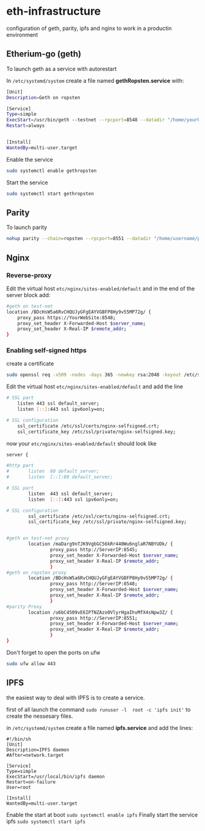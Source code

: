 # eth-infrastructure
configuration of geth, parity, ipfs and nginx to work in a productin environment

## Etherium-go (geth)

To launch geth as a service with autorestart

In `/etc/systemd/system` create a file named **gethRopsten.service** with: 
```sh
[Unit]
Description=Geth on ropsten

[Service]
Type=simple
ExecStart=/usr/bin/geth --testnet --rpcport=8548 --datadir "/home/yourUsername/ethereum" --fast --port=30306 --rpc --rpccorsdomain "*" --rpcaddr "0.0.0.0" > /dev/null 2>/home/yourUsername/gethLog
Restart=always


[Install]
WantedBy=multi-user.target
```
Enable the service 
```sh
sudo systemctl enable gethropsten
```

Start the service
```sh
sudo systemctl start gethropsten
```

## Parity

To launch parity 

```sh
nohup parity --chain=ropsten --rpcport=8551 --datadir "/home/username/parity" --port=30309 --dapps-port=8082 --geth > /dev/null 2>/home/username/parityLog &
```

## Nginx

### Reverse-proxy 
Edit the virtual host `etc/nginx/sites-enabled/default` and in the end of the server block add:

```sh
#geth on test-net
location /BDcHsW5a6RvCHQUJyGFgEAYVGBFP8Hy9v55MP72g/ {
	proxy_pass https://YourWebSite:8548;
	proxy_set_header X-Forwarded-Host $server_name;
	proxy_set_header X-Real-IP $remote_addr;
}
```

### Enabling self-signed https 

create a certificate
```sh
sudo openssl req -x509 -nodes -days 365 -newkey rsa:2048 -keyout /etc/ssl/private/nginx-selfsigned.key -out /etc/ssl/certs/nginx-selfsigned.crt
```

Edit the virtual host `etc/nginx/sites-enabled/default` and add the line 
```sh
# SSL part
	listen 443 ssl default_server;
	listen [::]:443 ssl ipv6only=on;

# SSL configuration
	ssl_certificate /etc/ssl/certs/nginx-selfsigned.crt;
	ssl_certificate_key /etc/ssl/private/nginx-selfsigned.key;
```
now your `etc/nginx/sites-enabled/default` should look like 
```sh
server {

#http part
#       listen 	80 default_server;
#       listen 	[::]:80 default_server;

# SSL part
        listen 	443 ssl default_server;
        listen 	[::]:443 ssl ipv6only=on;

# SSL configuration
        ssl_certificate /etc/ssl/certs/nginx-selfsigned.crt;
        ssl_certificate_key /etc/ssl/private/nginx-selfsigned.key;


#geth on test-net proxy
        location /maDarg9nTJK9VgbGC56kRr440Wu6nglaR7NBYUDk/ {
                proxy_pass http://ServerIP:8545;
                proxy_set_header X-Forwarded-Host $server_name;
                proxy_set_header X-Real-IP $remote_addr;
                }
#geth on ropsten proxy  
        location /BDcHsW5a6RvCHQUJyGFgEAYVGBFP8Hy9v55MP72g/ {
                proxy_pass http://ServerIP:8548;
                proxy_set_header X-Forwarded-Host $server_name;
                proxy_set_header X-Real-IP $remote_addr;
                }
#parity Proxy           
        location /u6bC4509vE6IPTNZAzo0VlyrHgaIhvMfX4sNpw3Z/ {
                proxy_pass http://ServerIP:8551;
                proxy_set_header X-Forwarded-Host $server_name;
                proxy_set_header X-Real-IP $remote_addr;
                }
}


```
Don't forget to open the ports on ufw
```sh
sudo ufw allow 443
```

## IPFS
the easiest way to deal with IPFS  is to create a service.

first of all launch the command `sudo runuser -l  root -c 'ipfs init'` to create the nessesary files.

in `/etc/systemd/system` create a file named **ipfs.service** and add the lines:
```
#!/bin/sh
[Unit]
Description=IPFS daemon
#After=network.target

[Service]
Type=simple
ExecStart=/usr/local/bin/ipfs daemon
Restart=on-failure
User=root

[Install]
WantedBy=multi-user.target
```
Enable the start at boot `sudo systemctl enable ipfs`
Finally start the service ipfs `sudo systemctl start ipfs` 
